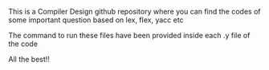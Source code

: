 This is a Compiler Design github repository where you can find the codes of some important question based on lex, flex, yacc etc

The command to run these files have been provided inside each .y file of the code

All the best!!
